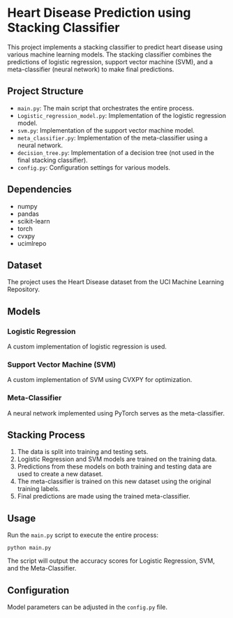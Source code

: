 # Heart Disease Prediction using Stacking Classifier

This project implements a stacking classifier to predict heart disease using various machine learning models. The stacking classifier combines the predictions of logistic regression, support vector machine (SVM), and a meta-classifier (neural network) to make final predictions.

## Project Structure

- `main.py`: The main script that orchestrates the entire process.
- `Logistic_regression_model.py`: Implementation of the logistic regression model.
- `svm.py`: Implementation of the support vector machine model.
- `meta_classifier.py`: Implementation of the meta-classifier using a neural network.
- `decision_tree.py`: Implementation of a decision tree (not used in the final stacking classifier).
- `config.py`: Configuration settings for various models.

## Dependencies

- numpy
- pandas
- scikit-learn
- torch
- cvxpy
- ucimlrepo

## Dataset

The project uses the Heart Disease dataset from the UCI Machine Learning Repository.

## Models

### Logistic Regression

A custom implementation of logistic regression is used.

### Support Vector Machine (SVM)

A custom implementation of SVM using CVXPY for optimization.

### Meta-Classifier

A neural network implemented using PyTorch serves as the meta-classifier.

## Stacking Process

1. The data is split into training and testing sets.
2. Logistic Regression and SVM models are trained on the training data.
3. Predictions from these models on both training and testing data are used to create a new dataset.
4. The meta-classifier is trained on this new dataset using the original training labels.
5. Final predictions are made using the trained meta-classifier.

## Usage

Run the `main.py` script to execute the entire process:

`python main.py`


The script will output the accuracy scores for Logistic Regression, SVM, and the Meta-Classifier.

## Configuration

Model parameters can be adjusted in the `config.py` file.
